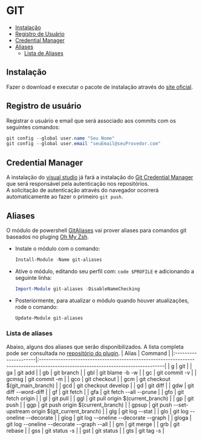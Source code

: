 # GIT

- [Instalação](#instalação)
- [Registro de Usuário](#registro-de-usuário)
- [Credential Manager](#credential-manager)
- [Aliases](#aliases)
  - [Lista de Aliases](#lista-de-aliases)

## Instalação
Fazer o download e executar o pacote de instalação através do [site oficial](https://git-scm.com).  

## Registro de usuário
Registrar o usuário e email que será associado aos commits com os seguintes comandos:
```ps1 
git config --global user.name "Seu Nome"
git config --global user.email "seuEmail@seuProvedor.com"
```

## Credential Manager
A instalação do [visual studio](https://visualstudio.microsoft.com/pt-br) já fará a instalação do [Git Credential Manager](https://github.com/Microsoft/Git-Credential-Manager-for-Windows) que será responsável pela autenticação nos repositórios.  
A solicitação de autenticação através do navegador ocorrerá automaticamente ao fazer o primeiro `git push`.

## Aliases
O módulo de powershell [GitAliases](https://github.com/gluons/powershell-git-aliases) vai prover aliases para comandos git baseados no pluging [Oh My Zsh](https://github.com/ohmyzsh/ohmyzsh/tree/master/plugins/git).  
- Instale o módulo com o comando: 
  ```ps1
  Install-Module -Name git-aliases
  ```
- Ative o módulo, editando seu perfil com: `code $PROFILE` e adicionando a seguinte linha:
  ```ps1
  Import-Module git-aliases -DisableNameChecking
  ```
- Posteriormente, para atualizar o módulo quando houver atualizações, rode o comando:
  ```ps1
  Update-Module git-aliases
  ```

### Lista de aliases
Abaixo, alguns dos aliases que serão disponibilizados. A lista completa pode ser consultada no [repositório do plugin](https://github.com/ohmyzsh/ohmyzsh/tree/master/plugins/git).
| Alias                | Command                                                                                                                          |
|:---------------------|:---------------------------------------------------------------------------------------------------------------------------------|
| g                    | git                                                                                                                              |
| ga                   | git add                                                                                                                          |
| gb                   | git branch                                                                                                                       |
| gbl                  | git blame -b -w                                                                                                                  |
| gc                   | git commit -v                                                                                                                    |
| gcmsg                | git commit -m                                                                                                                    |
| gco                  | git checkout                                                                                                                     |
| gcm                  | git checkout $(git_main_branch)                                                                                                                |
| gcd                  | git checkout develop                                                                                                             |
| gd                   | git diff                                                                                                                         |
| gdw                  | git diff --word-diff                                                                                                             |
| gf                   | git fetch                                                                                                                        |
| gfa                  | git fetch --all --prune                                                                                                          |
| gfo                  | git fetch origin                                                                                                                 |
| gl                   | git pull                                                                                                                         |
| ggl                  | git pull origin $(current_branch)                                                                                                |
| gp                   | git push                                                                                                                         |
| ggp                  | git push origin $(current_branch)                                                                                                |
| gpsup                | git push --set-upstream origin $(git_current_branch)                                                                             |
| glg                  | git log --stat                                                                                                                   |
| glo                  | git log --oneline --decorate                                                                                                     |
| glog                 | git log --oneline --decorate --graph                                                                                             |
| gloga                | git log --oneline --decorate --graph --all                                                                                       |
| gm                   | git merge                                                                                                                        |
| grb                  | git rebase                                                                                                                       |
| gss                  | git status -s                                                                                                                    |
| gst                  | git status                                                                                                                       |
| gts                  | git tag -s                                                                                                                       |


